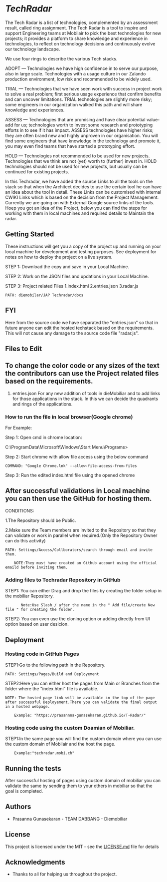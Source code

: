 # _TechRadar_

The Tech Radar is a list of technologies, complemented by an assessment result, called ring assignment. 
The Tech Radar is a tool to inspire and support Engineering teams at Mobilair to pick the best technologies for new projects; it provides a platform to share knowledge and experience in technologies, to reflect on technology decisions and continuously evolve our technology landscape.

We use four rings to describe the various Tech stacks.

ADOPT — Technologies we have high confidence in to serve our purpose, also in large scale. Technologies with a usage culture in our Zalando production environment, low risk and recommended to be widely used.

TRIAL — Technologies that we have seen work with success in project work to solve a real problem; first serious usage experience that confirm benefits and can uncover limitations. TRIAL technologies are slightly more risky; some engineers in our organization walked this path and will share knowledge and experiences.

ASSESS — Technologies that are promising and have clear potential value-add for us; technologies worth to invest some research and prototyping efforts in to see if it has impact. ASSESS technologies have higher risks; they are often brand new and highly unproven in our organisation. You will find some engineers that have knowledge in the technology and promote it, you may even find teams that have started a prototyping effort.

HOLD — Technologies not recommended to be used for new projects. Technologies that we think are not (yet) worth to (further) invest in. HOLD technologies should not be used for new projects, but usually can be continued for existing projects.

In this Techradar, we have added the source Links to all the tools on the stack so that when the Architect decides to use the certain tool he can have an idea about the tool in detail. These Links can be customised with internal CWIKI Links which is based on the decision from the Project Management. Currently we are going on with External Google source links of the tools. Hoep you got an idea of the Project, below you can find the steps for working with them in local machines and required details to Maintain the radar.



## Getting Started

These instructions will get you a copy of the project up and running on your local machine for development and testing purposes. See deployment for notes on how to deploy the project on a live system.

STEP 1: Download the copy and save in your Local Machine.

STEP 2: Work on the JSON files and updations in your Local Machine.

STEP 3: Project related Files 
        1.index.html
        2.entries.json
        3.radar.js
	
	PATH: diemobilar/JAP Techradar/docs

## FYI
Here from the source code we have separated the "entries.json" so that in future anyone can edit the hosted techstack based on the requirements. This will not cause any damage to the source code file "radar.js".

## Files to Edit 

## To change the color code or any sizes of the text the contributors can use the Project related files based on the requirements.

1. entries.json
      For any new addition of tools in dieMobiliar and to add links for those applications in the stack. In this we can decide the quadrants and rings of the applications.

### How to run the file in local browser(Google chrome)

For Example:

Step 1:
	Open cmd in chrome location:
	
C:\ProgramData\Microsoft\Windows\Start Menu\Programs>

Step 2:
	Start chrome with allow file access using the below command
	
    COMMAND: "Google Chrome.lnk" --allow-file-access-from-files

Step 3:
	Run the edited index.html file using the opened chrome

## After successful validations in Local machine you can then use the GitHub for hosting them. 

CONDITIONS:

1.The Repository should be Public.

2.Make sure the Team members are invited to the Repository so that they can validate or work in parallel when required.(Only the Repository Owner can do this activity)

    PATH: Settings/Access/Collborators/search through email and invite them.
    
        NOTE:They must have created an Github account using the official emaild before inviting them.

### Adding files to Techradar Repository in GitHub

STEP1: You can either Drag and drop the files by creating the folder setup in the mobiliar Repository.

           Note:Use Slash / after the name in the " Add file/create New file " for creating the folder.
	   
STEP2: You can even use the cloning option or adding directly from UI option based on user desicion.

## Deployment
### Hosting code in GitHub Pages

STEP1:Go to the following path in the Repository.

    PATH: Settings/Pages/Build and Deployement
    
STEP2:Here you can either host the pages from Main or Branches from the folder where the "index.html" file is available.

    NOTE: The hosted page link will be available in the top of the page after successful Deployement.There you can validate the final output in a hosted webpage.
    
    	Example: "https://prasannna-gunasekaran.github.io/T-Radar/"

### Hosting code using the custom Doamian of Mobiliar.

STEP1:In the same page you will find the custom domain where you can use the custom domain of Mobilair and the host the page.

        Example:"techradar.mobi.ch"

## Running the tests

After successful hosting of pages using custom domain of mobiliar you can validate the same by sending them to your others in mobiliar so that the goal is completed.

## Authors

* Prasanna Gunasekaran - TEAM DABBANG - Diemobiliar 

## License

This project is licensed under the MIT - see the [LICENSE.md](LICENSE.md) file for details

## Acknowledgments

* Thanks to all for helping us throughout the project.


